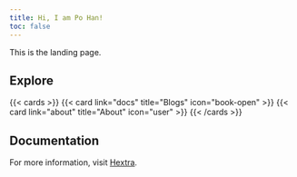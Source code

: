 ```yaml
---
title: Hi, I am Po Han!
toc: false
---
```


This is the landing page.

## Explore

{{< cards >}}
  {{< card link="docs" title="Blogs" icon="book-open" >}}
  {{< card link="about" title="About" icon="user" >}}
{{< /cards >}}

## Documentation

For more information, visit [Hextra](https://imfing.github.io/hextra).
